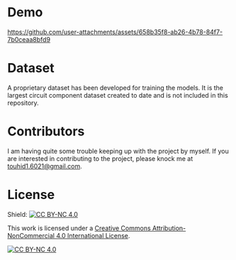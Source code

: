 # Demo 
https://github.com/user-attachments/assets/658b35f8-ab26-4b78-84f7-7b0ceaa8bfd9


# Dataset
A proprietary dataset has been developed for training the models. It is the largest circuit component dataset created to date and is not included in this repository.

# Contributors
I am having quite some trouble keeping up with the project by myself. If you are interested in contributing to the project, please knock me at touhid1.6021@gmail.com.

# License
Shield: [![CC BY-NC 4.0][cc-by-nc-shield]][cc-by-nc]

This work is licensed under a [Creative Commons Attribution-NonCommercial 4.0 International License][cc-by-nc].

[![CC BY-NC 4.0][cc-by-nc-image]][cc-by-nc]

[cc-by-nc]: https://creativecommons.org/licenses/by-nc/4.0/
[cc-by-nc-image]: https://licensebuttons.net/l/by-nc/4.0/88x31.png
[cc-by-nc-shield]: https://img.shields.io/badge/License-CC%20BY--NC%204.0-lightgrey.svg
